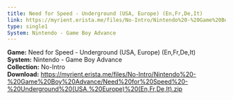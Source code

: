 ```yaml
---
title: Need for Speed - Underground (USA, Europe) (En,Fr,De,It)
link: https://myrient.erista.me/files/No-Intro/Nintendo%20-%20Game%20Boy%20Advance/Need%20for%20Speed%20-%20Underground%20(USA,%20Europe)%20(En,Fr,De,It).zip
type: single1
System: Nintendo - Game Boy Advance
---
```

<b>Game:</b> Need for Speed - Underground (USA, Europe) (En,Fr,De,It)<br>
<b>System:</b> Nintendo - Game Boy Advance<br>
<b>Collection:</b> No-Intro<br>
<b>Download:</b> https://myrient.erista.me/files/No-Intro/Nintendo%20-%20Game%20Boy%20Advance/Need%20for%20Speed%20-%20Underground%20(USA,%20Europe)%20(En,Fr,De,It).zip